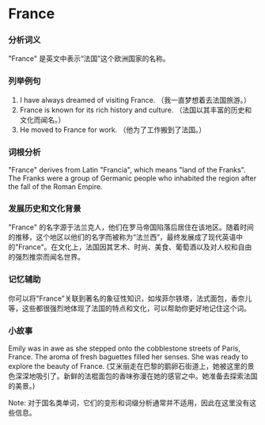 # France

### 分析词义

  

"France" 是英文中表示“法国”这个欧洲国家的名称。

  

### 列举例句

  

1.  I have always dreamed of visiting France. （我一直梦想着去法国旅游。）
2.  France is known for its rich history and culture. （法国以其丰富的历史和文化而闻名。）
3.  He moved to France for work. （他为了工作搬到了法国。）

  

### 词根分析

  

"France" derives from Latin "Francia", which means "land of the Franks". The Franks were a group of Germanic people who inhabited the region after the fall of the Roman Empire.

  

### 发展历史和文化背景

  

"France" 的名字源于法兰克人，他们在罗马帝国陷落后居住在该地区。随着时间的推移，这个地区以他们的名字而被称为“法兰西”，最终发展成了现代英语中的"France"。在文化上，法国因其艺术、时尚、美食、葡萄酒以及对人权和自由的强烈推崇而闻名世界。

  

### 记忆辅助

  

你可以将"France"关联到著名的象征性知识，如埃菲尔铁塔，法式面包，香奈儿等，这些都很强烈地体现了法国的特点和文化，可以帮助你更好地记住这个词。

  

### 小故事

  

Emily was in awe as she stepped onto the cobblestone streets of Paris, France. The aroma of fresh baguettes filled her senses. She was ready to explore the beauty of France. (艾米丽走在巴黎的鹅卵石街道上，她被这里的景色深深地吸引了。新鲜的法棍面包的香味弥漫在她的感官之中。她准备去探索法国的美景。)

  

Note: 对于国名类单词，它们的变形和词缀分析通常并不适用，因此在这里没有这些信息。
